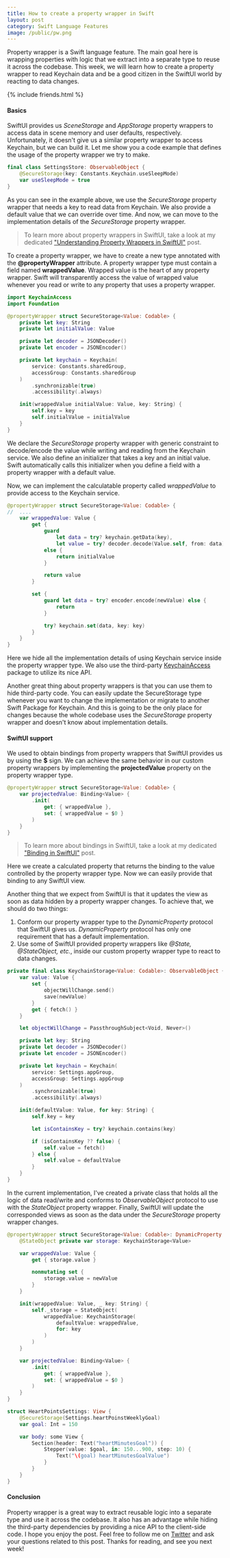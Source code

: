 ```yaml
---
title: How to create a property wrapper in Swift
layout: post
category: Swift Language Features
image: /public/pw.png
---
```


Property wrapper is a Swift language feature. The main goal here is wrapping properties with logic that we extract into a separate type to reuse it across the codebase. This week, we will learn how to create a property wrapper to read Keychain data and be a good citizen in the SwiftUI world by reacting to data changes.

{% include friends.html %}

#### Basics
SwiftUI provides us *SceneStorage* and *AppStorage* property wrappers to access data in scene memory and user defaults, respectively. Unfortunately, it doesn't give us a similar property wrapper to access Keychain, but we can build it. Let me show you a code example that defines the usage of the property wrapper we try to make.

```swift
final class SettingsStore: ObservableObject {
    @SecureStorage(key: Constants.Keychain.useSleepMode)
    var useSleepMode = true
}
```

As you can see in the example above, we use the *SecureStorage* property wrapper that needs a key to read data from Keychain. We also provide a default value that we can override over time. And now, we can move to the implementation details of the *SecureStorage* property wrapper.

> To learn more about property wrappers in SwiftUI, take a look at my dedicated ["Understanding Property Wrappers in SwiftUI"](/2019/06/12/understanding-property-wrappers-in-swiftui/) post.

To create a property wrapper, we have to create a new type annotated with the **@propertyWrapper** attribute. A property wrapper type must contain a field named **wrappedValue**. Wrapped value is the heart of any property wrapper. Swift will transparently access the value of wrapped value whenever you read or write to any property that uses a property wrapper.

```swift
import KeychainAccess
import Foundation

@propertyWrapper struct SecureStorage<Value: Codable> {
    private let key: String
    private let initialValue: Value

    private let decoder = JSONDecoder()
    private let encoder = JSONEncoder()

    private let keychain = Keychain(
        service: Constants.sharedGroup,
        accessGroup: Constants.sharedGroup
    )
        .synchronizable(true)
        .accessibility(.always)

    init(wrappedValue initialValue: Value, key: String) {
        self.key = key
        self.initialValue = initialValue
    }
}
```

We declare the *SecureStorage* property wrapper with generic constraint to decode/encode the value while writing and reading from the Keychain service. We also define an initializer that takes a key and an initial value. Swift automatically calls this initializer when you define a field with a property wrapper with a default value.

Now, we can implement the calculatable property called *wrappedValue* to provide access to the Keychain service.

```swift
@propertyWrapper struct SecureStorage<Value: Codable> {
//  ....
    var wrappedValue: Value {
        get {
            guard
                let data = try? keychain.getData(key),
                let value = try? decoder.decode(Value.self, from: data)
            else {
                return initialValue
            }

            return value
        }

        set {
            guard let data = try? encoder.encode(newValue) else {
                return
            }

            try? keychain.set(data, key: key)
        }
    }
}
```

Here we hide all the implementation details of using Keychain service inside the property wrapper type. We also use the third-party [KeychainAccess](https://github.com/kishikawakatsumi/KeychainAccess) package to utilize its nice API. 

Another great thing about property wrappers is that you can use them to hide third-party code. You can easily update the SecureStorage type whenever you want to change the implementation or migrate to another Swift Package for Keychain. And this is going to be the only place for changes because the whole codebase uses the *SecureStorage* property wrapper and doesn't know about implementation details.

#### SwiftUI support
We used to obtain bindings from property wrappers that SwiftUI provides us by using the **$** sign. We can achieve the same behavior in our custom property wrappers by implementing the **projectedValue** property on the property wrapper type.

```swift
@propertyWrapper struct SecureStorage<Value: Codable> {
    var projectedValue: Binding<Value> {
        .init(
            get: { wrappedValue },
            set: { wrappedValue = $0 }
        )
    }
}
```

> To learn more about bindings in SwiftUI, take a look at my dedicated ["Binding in SwiftUI"](/2020/04/08/binding-in-swiftui/) post.

Here we create a calculated property that returns the binding to the value controlled by the property wrapper type. Now we can easily provide that binding to any SwiftUI view.

Another thing that we expect from SwiftUI is that it updates the view as soon as data hidden by a property wrapper changes. To achieve that, we should do two things:
1. Conform our property wrapper type to the *DynamicProperty* protocol that SwiftUI gives us. *DynamicProperty* protocol has only one requirement that has a default implementation.
2. Use some of SwiftUI provided property wrappers like *@State, @StateObject, etc.*, inside our custom property wrapper type to react to data changes.

```swift
private final class KeychainStorage<Value: Codable>: ObservableObject {
    var value: Value {
        set {
            objectWillChange.send()
            save(newValue)
        }
        get { fetch() }
    }

    let objectWillChange = PassthroughSubject<Void, Never>()

    private let key: String
    private let decoder = JSONDecoder()
    private let encoder = JSONEncoder()

    private let keychain = Keychain(
        service: Settings.appGroup,
        accessGroup: Settings.appGroup
    )
        .synchronizable(true)
        .accessibility(.always)

    init(defaultValue: Value, for key: String) {
        self.key = key

        let isContainsKey = try? keychain.contains(key)

        if (isContainsKey ?? false) {
            self.value = fetch()
        } else {
            self.value = defaultValue
        }
    }
}
```

In the current implementation, I've created a private class that holds all the logic of data read/write and conforms to *ObservableObject* protocol to use with the *StateObject* property wrapper. Finally, SwiftUI will update the corresponded views as soon as the data under the *SecureStorage* property wrapper changes.

```swift
@propertyWrapper struct SecureStorage<Value: Codable>: DynamicProperty {
    @StateObject private var storage: KeychainStorage<Value>

    var wrappedValue: Value {
        get { storage.value }

        nonmutating set {
            storage.value = newValue
        }
    }

    init(wrappedValue: Value, _ key: String) {
        self._storage = StateObject(
            wrappedValue: KeychainStorage(
                defaultValue: wrappedValue,
                for: key
            )
        )
    }

    var projectedValue: Binding<Value> {
        .init(
            get: { wrappedValue },
            set: { wrappedValue = $0 }
        )
    }
}

struct HeartPointsSettings: View {
    @SecureStorage(Settings.heartPoinstWeeklyGoal)
    var goal: Int = 150

    var body: some View {
        Section(header: Text("heartMinutesGoal")) {
            Stepper(value: $goal, in: 150...900, step: 10) {
                Text("\(goal) heartMinutesGoalValue")
            }
        }
    }
}
```

#### Conclusion
Property wrapper is a great way to extract reusable logic into a separate type and use it across the codebase. It also has an advantage while hiding the third-party dependencies by providing a nice API to the client-side code. I hope you enjoy the post. Feel free to follow me on [Twitter](https://twitter.com/mecid) and ask your questions related to this post. Thanks for reading, and see you next week!
